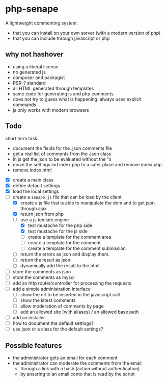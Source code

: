 # php-senape

A lightweight commenting system:

- that you can install on your own server (with a modern version of php)
- that you can include through javascript or php 

## why not hashover

- using a liberal license
- no generated js
- composer and packagist
- PSR-? standard
- all HTML generated through templates
- same code for generating js and php comments
- does not try to guess what is happening: always uses explicit commands
- js only works with modern browsers

## Todo

short term task:

- document the fields for the .json comments file
- get a real list of comments from the Json class
- in js get the json to be evaluated without the \"s
- move the settings ind index.php to a safer place and remove index.php
- remove index.html

- [x] create a main class
- [x] define default settings
- [x] load the local settings
- [ ] create a `senape.js` file that can be load by the client
  - [x] create a js file that is able to manipulate the dom and to get json through ajax
  - [x] return json from php
  - [ ] use a js temlate engine
    - [x] test mustache for the php side
    - [x] test mustache for the js side
    - [ ] create a template for the comment area
    - [ ] create a template for the comment
    - [ ] create a template for the comment submission
  - [ ] return the errors as json and display them.
  - [ ] return the result as json.
  - [ ] dynamically add the result to the html
- [ ] store the comments as json
- [ ] store the comments as mysql
- [ ] add an http router/controller for processing the requests
- [ ] add a simple administration interface
  - [ ] show the url to be inserted in the javascript call
  - [ ] show the latest comments
  - [ ] allow moderation of comments by page
  - [ ] add an allowed site (with aliases) / an allowed base path
- [ ] add an installer
- [ ] how to document the default settings?
- [ ] use json or a class for the default settings?

## Possible features

- the administrator gets an email for each comment
- the administrator can moderate the comments from the email
  - through a link with a hash (action without authentication)
  - by ansering to an email conto that is read by the script
